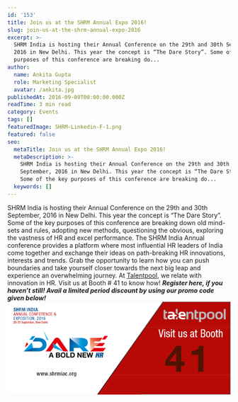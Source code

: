 ```yaml
---
id: '153'
title: Join us at the SHRM Annual Expo 2016!
slug: join-us-at-the-shrm-annual-expo-2016
excerpt: >-
  SHRM India is hosting their Annual Conference on the 29th and 30th September,
  2016 in New Delhi. This year the concept is “The Dare Story”. Some of the key
  purposes of this conference are breaking do...
author:
  name: Ankita Gupta
  role: Marketing Specialist
  avatar: /ankita.jpg
publishedAt: 2016-09-09T00:00:00.000Z
readTime: 3 min read
category: Events
tags: []
featuredImage: SHRM-Linkedin-F-1.png
featured: false
seo:
  metaTitle: Join us at the SHRM Annual Expo 2016!
  metaDescription: >-
    SHRM India is hosting their Annual Conference on the 29th and 30th
    September, 2016 in New Delhi. This year the concept is “The Dare Story”.
    Some of the key purposes of this conference are breaking do...
  keywords: []
---
```


SHRM India is hosting their Annual Conference on the 29th and 30th September, 2016 in New Delhi. This year the concept is “The Dare Story”. Some of the key purposes of this conference are breaking down old mind-sets and rules, adopting new methods, questioning the obvious, exploring the vastness of HR and excel performance. The SHRM India Annual conference provides a platform where most influential HR leaders of India come together and exchange their ideas on path-breaking HR innovations, interests and trends. Grab the opportunity to learn how you can push boundaries and take yourself closer towards the next big leap and experience an overwhelming journey. At [Talentpool](https://www.thetalentpool.ai/), we relate with innovation in HR. Visit us at Booth # 41 to know how! _**Register here, if you haven’t still! Avail a limited period discount by using our promo code given below!**_ _**![SHRM Linkedin F](images/SHRM-Linkedin-F-1.png)**_ 

<script type="application/ld+json"><br /> { "@context": "http://schema.org",<br /> "@type": "BlogPosting",<br /> "mainEntityOfPage": {<br /> "@type": "WebPage",<br /> "@id": "https://www.thetalentpool.ai/"<br /> },<br /> "headline": "Join us at the SHRM Annual Expo 2016!",<br /> "alternativeHeadline": "The SHRM India Annual conference provides a platform where most influential HR leaders of India come together and exchange their ideas on path-breaking HR innovations, interests and trends.",<br /> "award": "",<br /> "image": {<br /> "@type": "ImageObject",<br /> "url":"https://www.thetalentpool.ai/images/logo.png",<br /> "height": 800,<br /> "width": 800},<br /> "editor": "Talent Pool",<br /> "genre": "Events",<br /> "keywords": "Recruiting Software, Employment,SHRM Annual Expo 2016, HR",<br /> "wordcount": "273",<br /> "publisher": {<br /> "@type": "Organization",<br /> "name": "Talent Pool",<br /> "logo": {<br /> "@type": "ImageObject",<br /> "url": "https://www.thetalentpool.ai/images/logo.png",<br /> "width": 600,<br /> "height": 60<br /> }<br /> },<br /> "url": "https://www.thetalentpool.ai/join-us-at-the-shrm-annual-expo-2016/",<br /> "datePublished": "2016-09-09",<br /> "dateCreated": "2016-09-09",<br /> "dateModified": "2016-09-09",<br /> "description": "SHRM India is hosting their Annual Conference on the 29th and 30th September, 2016 in New Delhi. This year the concept is “The Dare Story”. Some of the key purposes of this conference are breaking down old mind-sets and rules, adopting new methods, questioning the obvious, exploring the vastness of HR and excel performance.<br /> The SHRM India Annual conference provides a platform where most influential HR leaders of India come together and exchange their ideas on path-breaking HR innovations, interests and trends. Grab the opportunity to learn how you can push boundaries and take yourself closer towards the next big leap and experience an overwhelming journey.<br /> At Talentpool, we relate with innovation in HR. Visit us at Booth # 41 to know how!<br /> Register here, if you haven’t still! Avail a limited period discount by using our promo code given below!",<br /> "author": {<br /> "@type": "Organization",<br /> "name": "Admin"<br /> }<br /> }<br /></script>
